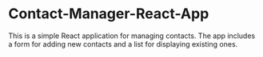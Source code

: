 # Contact-Manager-React-App
This is a simple React application for managing contacts. The app includes a form for adding new contacts and a list for displaying existing ones.
